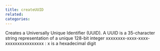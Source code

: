 ```yaml
---
title: createUUID
related:
categories:
---
```


Creates a Universally Unique Identifier (UUID). A UUID is a
        35-character string representation of a unique 128-bit integer
        xxxxxxxx-xxxx-xxxx-xxxxxxxxxxxxxxxx : x is a hexadecimal digit